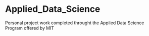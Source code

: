 # Applied_Data_Science
Personal project work completed throught the Applied Data Science Program offered by MIT
